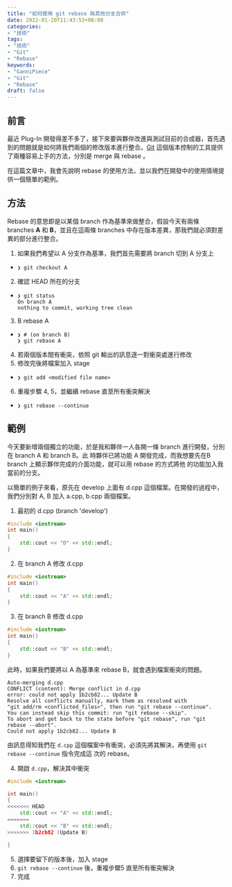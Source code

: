 ```yaml
---
title: "如何使用 git rebase 與其他分支合併"
date: 2022-01-20T11:43:53+08:00
categories:
- "技術"
tags:
- "技術"
- "Git"
- "Rebase"
keywords:
- "GanniPiece"
- "Git"
- "Rebase"
draft: false
---
```


<!--more-->

## 前言
最近 Plug-In 開發得差不多了，接下來要與夥伴改進與測試目前的合成器，首先遇到的問題就是如何將我們兩個的修改版本進行整合。[Git](https://git-scm.com "git") 這個版本控制的工具提供了兩種容易上手的方法，分別是 merge 與 rebase 。

在這篇文章中，我會先說明 rebase 的使用方法，並以我們在開發中的使用情境提供一個簡單的範例。

## 方法
Rebase 的意思即是以某個 branch 作為基準來做整合，假設今天有兩條 branches **A** 和 **B**，並且在這兩條 branches 中存在版本差異，那我們就必須對差異的部分進行整合。

1. 如果我們希望以 A 分支作為基準，我們首先需要將 branch 切到 A 分支上

- 	```shell {linenos=false, linenostart=1}
	❯ git checkout A
	```

2. 確認 HEAD 所在的分支

- 	```shell
	❯ git status
	On branch A
	nothing to commit, working tree clean
	``` 

3. B rebase A

-	```shell
	❯ # (on branch B)
	❯ git rebase A
	```	
4. 若兩個版本間有衝突，依照 git 輸出的訊息逐一對衝突處進行修改
5. 修改完後將檔案加入 stage

-	```shell
	❯ git add <modified file name> 
	```
6. 重複步驟 4, 5，並繼續 rebase 直至所有衝突解決

-	```shell
	❯ git rebase --continue
	```


## 範例
今天要新增兩個獨立的功能，於是我和夥伴一人各開一條 branch 進行開發，分別在 branch A 和 branch B。此
時夥伴已將功能 A 開發完成，而我想要先在B branch 上顯示夥伴完成的介面功能，就可以用 rebase 的方式將他
的功能加入我當前的分支。

以簡單的例子來看，原先在 develop 上面有 d.cpp 這個檔案。在開發的過程中，我們分別對 A, B 加入 a.cpp,
b.cpp 兩個檔案。

1.  最初的 d.cpp (branch 'develop')

```c++
#include <iostream>
int main()
{
	std::cout << "D" << std::endl;
}
```

2. 在 branch A 修改 d.cpp
	
```c++
#include <iostream>
int main()
{
	std::cout << "A" << std::endl;
}
```

3. 在 branch B 修改 d.cpp

```c++
#include <iostream>
int main()
{
	std::cout << "B" << std::endl;
}
```
	
此時，如果我們要將以 A 為基準來 rebase B，就會遇到檔案衝突的問題。

```shell
Auto-merging d.cpp
CONFLICT (content): Merge conflict in d.cpp
error: could not apply 1b2cb82... Update B
Resolve all conflicts manually, mark them as resolved with
"git add/rm <conflicted_files>", then run "git rebase --continue".
You can instead skip this commit: run "git rebase --skip".
To abort and get back to the state before "git rebase", run "git rebase --abort".
Could not apply 1b2cb82... Update B
```

由訊息得知我們在 `d.cpp` 這個檔案中有衝突，必須先將其解決，再使用 `git rebase --continue` 指令完成這
次的 rebase。

4. 開啟 `d.cpp`，解決其中衝突

```c++
#include <iostream>

int main()
{
<<<<<<< HEAD
    std::cout << "A" << std::endl;
=======
    std::cout << "B" << std::endl;
>>>>>>> 1b2cb82 (Update B)

}
```

5. 選擇要留下的版本後，加入 stage
6. `git rebase --continue` 後，重複步驟5 直至所有衝突解決
7. 完成

[1]: https://git-scm.com

